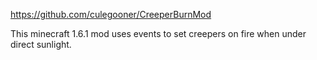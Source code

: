 
https://github.com/culegooner/CreeperBurnMod

This minecraft 1.6.1 mod uses events to set creepers on fire when under direct sunlight.

